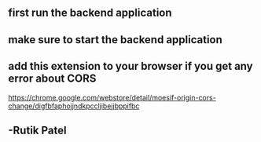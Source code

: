 ## first run the backend application 
## make sure to start the backend application
## add this extension to your browser if you get any error about CORS
 https://chrome.google.com/webstore/detail/moesif-origin-cors-change/digfbfaphojjndkpccljibejjbppifbc


 ## -Rutik Patel